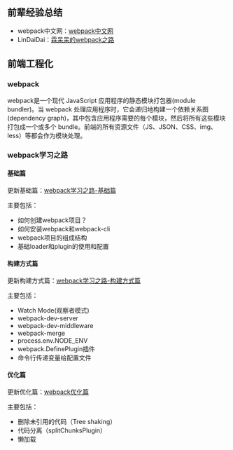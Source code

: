 ## 前辈经验总结

- webpack中文网：[webpack中文网](https://www.webpackjs.com/concepts/)
- LinDaiDai：[霖呆呆的webpack之路](https://github.com/LinDaiDai/niubility-coding-js/blob/master/%E5%89%8D%E7%AB%AF%E5%B7%A5%E7%A8%8B%E5%8C%96/webpack/README.md)

## 前端工程化

### webpack

webpack是一个现代 JavaScript 应用程序的静态模块打包器(module bundler)。当 webpack 处理应用程序时，它会递归地构建一个依赖关系图(dependency graph)，其中包含应用程序需要的每个模块，然后将所有这些模块打包成一个或多个 bundle。前端的所有资源文件（JS、JSON、CSS、img、less）等都会作为模块处理。

### webpack学习之路

#### 基础篇
更新基础篇：[webpack学习之路-基础篇](https://github.com/Easay/Webpack-study/blob/main/Webpack%E5%AD%A6%E4%B9%A0%E4%B9%8B%E8%B7%AF.md)

主要包括：
- 如何创建webpack项目？
- 如何安装webpack和webpack-cli
- webpack项目的组成结构
- 基础loader和plugin的使用和配置

#### 构建方式篇
更新构建方式篇：[webpack学习之路-构建方式篇](https://github.com/Easay/Webpack-study/blob/main/Webpack%E5%AD%A6%E4%B9%A0%E4%B9%8B%E8%B7%AF-%E6%9E%84%E5%BB%BA%E6%96%B9%E5%BC%8F%E7%AF%87.md)

主要包括：
- Watch Mode(观察者模式)
- webpack-dev-server
- webpack-dev-middleware
- webpack-merge
- process.env.NODE_ENV
- webpack.DefinePlugin插件
- 命令行传递变量给配置文件

#### 优化篇
更新优化篇：[webpack优化篇](https://github.com/Easay/Webpack-study/blob/main/webpack%E4%BC%98%E5%8C%96%E7%AF%87.md)

主要包括：
- 删除未引用的代码（Tree shaking）
- 代码分离（splitChunksPlugin）
- 懒加载

